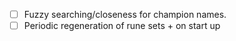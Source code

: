 - [ ] Fuzzy searching/closeness for champion names.
- [ ] Periodic regeneration of rune sets + on start up
